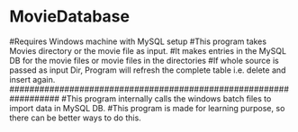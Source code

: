 # MovieDatabase
#Requires Windows machine with MySQL setup
#This program takes Movies directory or the movie file as input.
#It makes entries in the MySQL DB for the movie files or movie files in the directories
#If whole source is passed as input Dir, Program will refresh the complete table i.e. delete and insert again.
##################################################################
#This program internally calls the windows batch files to import data in MySQL DB.
#This program is made for learning purpose, so there can be better ways to do this.
